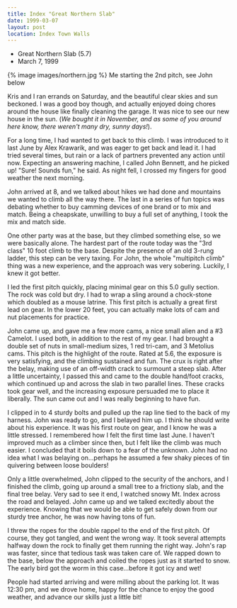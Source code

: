 ```yaml
---
title: Index "Great Northern Slab"
date: 1999-03-07
layout: post
location: Index Town Walls
---
```


* Great Northern Slab (5.7)
* March 7, 1999

{% image images/northern.jpg %}
Me starting the 2nd pitch, see John below

Kris and I ran errands on Saturday, and the beautiful clear
skies and sun beckoned. I was a good boy though, and actually
enjoyed doing chores around the house like finally cleaning
the garage. It was nice to see our new house in the sun.
(*We bought it in November, and as some of you around here
know, there weren't many dry, sunny days!*).


For a long time, I had wanted to get back to this climb. I
was introduced to it last June by Alex Krawarik, and was eager
to get back and lead it. I had tried several times, but rain
or a lack of partners prevented any action until now. Expecting
an answering machine, I called John Bennett, 
and he picked up!
"Sure! Sounds fun," he said. As night fell, I crossed my fingers
for good weather the next morning.


John arrived at 8, and we talked about hikes we had done and
mountains we wanted to climb all the way there. The last in a
series of fun topics was debating whether to buy camming devices
of one brand or to mix and match. Being a cheapskate, unwilling
to buy a full set of anything, I took the mix and match side.


One other party was at the base, but they climbed something else,
so we were basically alone. The hardest part of the route today
was the "3rd class" 10 foot climb to the base. Despite the
presence of an old 3-rung ladder, this step can be very taxing.
For John, the whole "multipitch climb" thing was a new experience,
and the approach was very sobering. Luckily, I knew it got better.


I led the first pitch quickly, placing minimal gear on this 5.0
gully section. The rock was cold but dry. I had to wrap a sling
around a chock-stone which doubled as a mouse latrine. This 
first pitch is actually a great first lead on gear. In
the lower 20 feet, you can actually make lots of cam and nut
placements for practice.


John came up, and gave me a few more cams, a nice small alien and
a #3 Camelot. I used both, in addition to the rest of my gear.
I had brought a double set of nuts in small-medium sizes, 1 red
tri-cam, and 3 Metolius cams. This pitch is the highlight of the
route. Rated at 5.6, the exposure is very satisfying, and the
climbing sustained and fun. The crux is right after the belay,
making use of an off-width crack to surmount a steep slab.
After a little uncertainty, I passed this and came to the double
hand/foot cracks, which continued up and across the slab in two
parallel lines. These cracks took gear well, and the increasing
exposure persuaded me to place it liberally. The sun came out
and I was really beginning to have fun.


I clipped in to 4 sturdy bolts and pulled up the rap line tied to
the back of my harness. John was ready to go, and I belayed him
up. I think he should write about his experience. It was his first
route on gear, and I know he was a little stressed. I remembered
how I felt the first time last June. I haven't improved much as
a climber since then, but I felt like the climb was much easier.
I concluded that it boils down to a fear of the unknown. John had
no idea what I was belaying on...perhaps he assumed a few
shaky pieces of tin quivering between loose boulders!


Only a little overwhelmed, John clipped to the security of the anchors,
and I finished the climb, going up around a small tree to a frictiony
slab, and the final tree belay. Very sad to see it end, I watched
snowy Mt. Index across the road and belayed. John came up and we
talked excitedly about the experience. Knowing that we would be
able to get safely down from our sturdy tree anchor, he was now having tons of fun.


I threw the ropes for the double rappel to the end of the first
pitch. Of course, they got tangled, and went the wrong way. It took
several attempts halfway down the rock to finally get them running
the right way. John's rap was faster, since that tedious task was
taken care of. We rapped down to the base, below the approach
and coiled the ropes just as it started to snow. The
early bird got the worm in this case...before it got icy and
wet!


People had started arriving and were milling about the parking lot.
It was 12:30 pm, and we drove home, happy for the chance to enjoy
the good weather, and advance our skills just a little bit!



